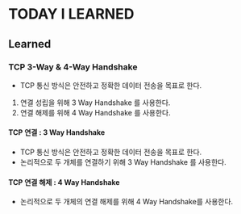 # TODAY I LEARNED

## Learned

### TCP 3-Way & 4-Way Handshake

- TCP 통신 방식은 안전하고 정확한 데이터 전송을 목표로 한다.
1. 연결 성립을 위해 3 Way Handshake 를 사용한다.
2. 연결 해제를 위해 4 Way Handshake 를 사용한다.

#### TCP 연결 : 3 Way Handshake

- TCP 통신 방식은 안전하고 정확한 데이터 전송을 목표로 한다.
- 논리적으로 두 개체를 연결하기 위해 3 Way Handshake 를 사용한다.

#### TCP 연결 해제 : 4 Way Handshake

- 논리적으로 두 개체의 연결 해제를 위해 4 Way Handshake를 사용한다.

